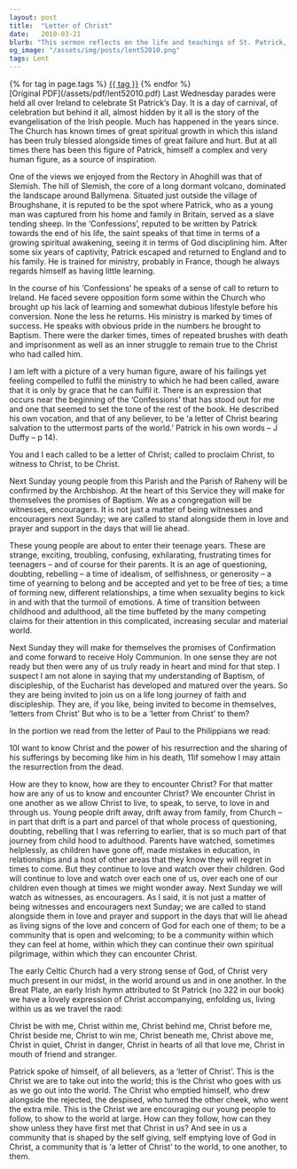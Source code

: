 ```yaml
---
layout: post
title:  "Letter of Christ"
date:   2010-03-21
blurb: "This sermon reflects on the life and teachings of St. Patrick, emphasizing his role as a 'letter of Christ' spreading the message of Christianity. It also discusses the journey of faith that young people embark on during their teenage years, and the importance of the church community in supporting them through this journey."
og_image: "/assets/img/posts/lent52010.png"
tags: Lent
---    
```

<div class="tag-pills">
    {% for tag in page.tags %}
    <a href="{{ site.baseurl }}/tag/{{ tag | slugify }}" class="tag-pill">{{ tag }}</a>
    {% endfor %}
</div>
[Original PDF](/assets/pdf/lent52010.pdf)
Last Wednesday parades were held all over Ireland to celebrate St Patrick’s Day. It is a day of carnival, of celebration but behind it all, almost hidden by it all is the story of the evangelisation of the Irish people. Much has happened in the years since. The Church has known times of great spiritual growth in which this island has been truly blessed alongside times of great failure and hurt. But at all times there has been this figure of Patrick, himself a complex and very human figure, as a source of inspiration.

One of the views we enjoyed from the Rectory in Ahoghill was that of Slemish. The hill of Slemish, the core of a long dormant volcano, dominated the landscape around Ballymena. Situated just outside the village of Broughshane, it is reputed to be the spot where Patrick, who as a young man was captured from his home and family in Britain, served as a slave tending sheep. In the ‘Confessions’, reputed to be written by Patrick towards the end of his life, the saint speaks of that time in terms of a growing spiritual awakening, seeing it in terms of God disciplining him. After some six years of captivity, Patrick escaped and returned to England and to his family. He is trained for ministry, probably in France, though he always regards himself as having little learning.

In the course of his ‘Confessions’ he speaks of a sense of call to return to Ireland. He faced severe opposition form some within the Church who brought up his lack of learning and somewhat dubious lifestyle before his conversion. None the less he returns. His ministry is marked by times of success. He speaks with obvious pride in the numbers he brought to Baptism. There were the darker times, times of repeated brushes with death and imprisonment as well as an inner struggle to remain true to the Christ who had called him.

I am left with a picture of a very human figure, aware of his failings yet feeling compelled to fulfil the ministry to which he had been called, aware that it is only by grace that he can fulfil it. There is an expression that occurs near the beginning of the ‘Confessions’ that has stood out for me and one that seemed to set the tone of the rest of the book. He described his own vocation, and that of any believer, to be ‘a letter of Christ bearing salvation to the uttermost parts of the world.’ Patrick in his own words – J Duffy – p 14).

You and I each called to be a letter of Christ; called to proclaim Christ, to witness to Christ, to be Christ.

Next Sunday young people from this Parish and the Parish of Raheny will be confirmed by the Archbishop. At the heart of this Service they will make for themselves the promises of Baptism. We as a congregation will be witnesses, encouragers. It is not just a matter of being witnesses and encouragers next Sunday; we are called to stand alongside them in love and prayer and support in the days that will lie ahead.

These young people are about to enter their teenage years. These are strange, exciting, troubling, confusing, exhilarating, frustrating times for teenagers – and of course for their parents. It is an age of questioning, doubting, rebelling – a time of idealism, of selfishness, or generosity – a time of yearning to belong and be accepted and yet to be free of ties; a time of forming new, different relationships, a time when sexuality begins to kick in and with that the turmoil of emotions. A time of transition between childhood and adulthood, all the time buffeted by the many competing claims for their attention in this complicated, increasing secular and material world.

Next Sunday they will make for themselves the promises of Confirmation and come forward to receive Holy Communion. In one sense they are not ready but then were any of us truly ready in heart and mind for that step. I suspect I am not alone in saying that my understanding of Baptism, of discipleship, of the Eucharist has developed and matured over the years. So they are being invited to join us on a life long journey of faith and discipleship. They are, if you like, being invited to become in themselves, ‘letters from Christ’ But who is to be a ‘letter from Christ’ to them?

In the portion we read from the letter of Paul to the Philippians we read:

10I want to know Christ and the power of his resurrection and the sharing of his sufferings by becoming like him in his death, 11if somehow I may attain the resurrection from the dead.

How are they to know, how are they to encounter Christ? For that matter how are any of us to know and encounter Christ? We encounter Christ in one another as we allow Christ to live, to speak, to serve, to love in and through us. Young people drift away, drift away from family, from Church – in part that drift is a part and parcel of that whole process of questioning, doubting, rebelling that I was referring to earlier, that is so much part of that journey from child hood to adulthood. Parents have watched, sometimes helplessly, as children have gone off, made mistakes in education, in relationships and a host of other areas that they know they will regret in times to come. But they continue to love and watch over their children. God will continue to love and watch over each one of us, over each one of our children even though at times we might wonder away. Next Sunday we will watch as witnesses, as encouragers. As I said, it is not just a matter of being witnesses and encouragers next Sunday; we are called to stand alongside them in love and prayer and support in the days that will lie ahead as living signs of the love and concern of God for each one of them; to be a community that is open and welcoming; to be a community within which they can feel at home, within which they can continue their own spiritual pilgrimage, within which they can encounter Christ.

The early Celtic Church had a very strong sense of God, of Christ very much present in our midst, in the world around us and in one another. In the Breat Plate, an early Irish hymn attributed to St Patrick (no 322 in our book) we have a lovely expression of Christ accompanying, enfolding us, living within us as we travel the raod:

Christ be with me, Christ within me,
Christ behind me, Christ before me,
Christ beside me, Christ to win me,
Christ beneath me, Christ above me,
Christ in quiet, Christ in danger,
Christ in hearts of all that love me,
Christ in mouth of friend and stranger.

Patrick spoke of himself, of all believers, as a ‘letter of Christ’. This is the Christ we are to take out into the world; this is the Christ who goes with us as we go out into the world. The Christ who emptied himself, who drew alongside the rejected, the despised, who turned the other cheek, who went the extra mile. This is the Christ we are encouraging our young people to follow, to show to the world at large. How can they follow, how can they show unless they have first met that Christ in us? And see in us a community that is shaped by the self giving, self emptying love of God in Christ, a community that is ‘a letter of Christ’ to the world, to one another, to them.
